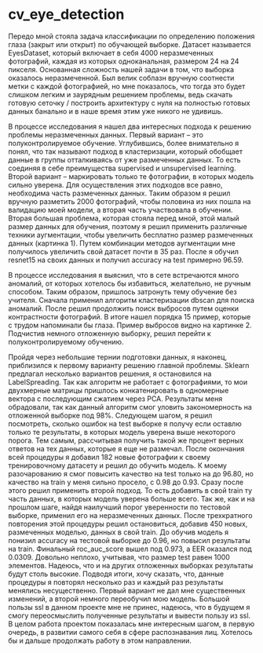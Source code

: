 # cv_eye_detection
 Передо мной стояла задача классификации по определению положения глаза (закрыт или открыт) по обучающей выборке. Датасет называется EyesDataset, который включает в себя 4000 неразмеченных фотографий, каждая из которых одноканальная, размером 24 на 24 пикселя. 
Основанная сложность нашей задачи в том, что выборка оказалось неразмеченной. Был велик соблазн вручную соотнести метки с каждой фотографией, но мне показалось, что тогда это будет слишком легким и заурядным решением проблемы, ведь скачать готовую сеточку / построить архитектуру с нуля на полностью готовых данных банально и в наше время этим уже никого не удивишь.

В процессе исследования я нашел два интересных подхода к решению проблемы неразмеченных данных. Первый вариант – это полуконтролируемое обучение. Углубившись, более внимательно я понял, что так называют подход в кластеризации, который обобщает данные в группы отталкиваясь от уже размеченных данных. То есть соединяя в себе преимущества supervised и unsupervised learning. Второй вариант – маркировать только те фотографии, в которых модель сильно уверена. 
Для осуществления этих подходов все равно, необходима часть размеченных данных. Таким образом я решил вручную разметить 2000 фотографий, чтобы половина из них пошла на валидацию моей модели, а вторая часть участвовала в обучении.
Вторая большая проблема, которая стояла перед мной, этой малый размер данных для обучения, поэтому я решил применить различные техники аугментации, чтобы увеличить бесплатно размер размеченных данных (картинка 1). Путем комбинации методов аугментации мне получилось увеличить свой датасет почти в 35 раз. После я обучил resnet15 на своих данных и получил accuracy на test примерно 96.59.

В процессе исследования я выяснил, что в сете встречаются много аномалий, от которых хотелось бы избавиться, желательно, не ручным способом. Таким образом, пришлось затронуть тему обучение без учителя. Сначала применил алгоритм кластеризации dbscan для поиска аномалий. После решил продолжить поиск выбросов путем оценки контрастности фотографий. В итоге нашел порядка 15 пример, которые с трудом напоминали бы глаза. Пример выбросов видно на картинке 2. Подчистив немного отложенную выборку, решил перейти к полуконтролируемому обучению.

Пройдя через небольшие тернии подготовки данных, я наконец, приблизился к первому варианту решению главной проблемы. Sklearn предлагал несколько вариантов решения,  я остановился на LabelSpreading. Так как алгоритм не работает с фотографиями, то мои двухмерные матрицы пришлось конкатенировать в одномерные вектора с последующим сжатием через PCA. Результаты меня обрадовали, так как данный алгоритм смог уловить закономерность на отложенной выборке под 98%. Следующем шагом, я решил посмотреть, сколько ошибок на test выборке я получу если оставлю только те результаты, в которых модель уверена выше некоторого порога. Тем самым, рассчитывая получить такой же процент верных ответов на тех данных, которые я еще не размечал. После окончания всей процедуры я добавил 182 новые фотографии к своему тренировочному датасету и решил до обучить модель. К моему разочарованию я смог повысить качество на test только на до 96.80, но качество на train у меня сильно просело, с 0.98 до 0.93.
Сразу после этого решил применить второй подход. То есть добавить в свой train ту часть данных, в которых модель уверена больше всего. Так же, как и на прошлом шаге, найдя наилучший порог уверенности по тестовой выборке, применил его на неразмеченных данных. После трехкратного повторения этой процедуры решил остановиться, добавив 450 новых, размеченных моделью, данных в свой train. До обучив модель я понизил accuracy на тестовой выборке до 0.96, но повысил результаты на train.
Финальный roc_auc_score вышел под 0.973, а EER оказался под 0.0309. Довольно неплохо, учитывая, что размер test равен 1000 элементов. Надеюсь, что и на других отложенных выборках результаты будут столь высокие. 
Подводя итоги, хочу сказать, что, данные процедуры я повторял несколько раз и каждый раз результаты менялись несущественно. Первый вариант не дал мне существенных изменений, а второй немного переобучил мою модель. Большой пользы ssl в данном проекте мне не принес, надеюсь, что в будущем я смогу переосмыслить полученные результаты и вывести пользу из ssl. В целом работа проектом показалась мне интересным шагом, в первую очередь, в развитии самого себя в сфере распознавания лиц. Хотелось бы и дальше продолжать работу в этом направлении.

